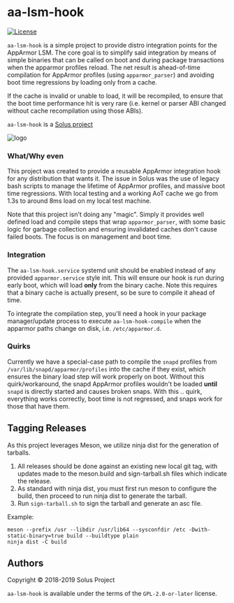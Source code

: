 # aa-lsm-hook

[![License](https://img.shields.io/badge/License-GPL%202.0-blue.svg)](https://opensource.org/licenses/GPL-2.0)

`aa-lsm-hook` is a simple project to provide distro integration points for the AppArmor LSM. The core goal is to simplify said integration by means of simple binaries that can be called on boot and during package transactions when the apparmor profiles reload. The net result is ahead-of-time compilation for AppArmor profiles (using `apparmor_parser`) and avoiding boot time regressions by loading only from a cache.

If the cache is invalid or unable to load, it will be recompiled, to ensure that the boot time performance hit is very rare (i.e. kernel or parser ABI changed without cache recompilation using those ABIs).

`aa-lsm-hook` is a [Solus project](https://getsol.us/)

![logo](https://build.getsol.us/logo.png)

### What/Why even

This project was created to provide a reusable AppArmor integration hook for any distribution that wants it. The issue in Solus was the use of legacy bash scripts to manage the lifetime of AppArmor profiles, and massive boot time regressions. With local testing and a working AoT cache we go from 1.3s to around 8ms load on my local test machine.

Note that this project isn't doing any "magic". Simply it provides well defined load and compile steps that wrap `apparmor_parser`, with some basic logic for garbage collection and ensuring invalidated caches don't cause failed boots. The focus is on management and boot time.

### Integration

The `aa-lsm-hook.service` systemd unit should be enabled instead of any provided `apparmor.service` style init. This will ensure our hook is run during early boot, which will load **only** from the binary cache. Note this requires that a binary cache is actually present, so be sure to compile it ahead of time.

To integrate the compilation step, you'll need a hook in your package manager/update process to execute `aa-lsm-hook-compile` when the apparmor paths change on disk, i.e. `/etc/apparmor.d`.

### Quirks

Currently we have a special-case path to compile the `snapd` profiles from `/var/lib/snapd/apparmor/profiles` into the cache if they exist, which ensures the binary load step will work properly on boot. Without this quirk/workaround, the snapd AppArmor profiles wouldn't be loaded **until** `snapd` is directly started and causes broken snaps. With this .. quirk, everything works correctly, boot time is not regressed, and snaps work for those that have them.

## Tagging Releases

As this project leverages Meson, we utilize ninja dist for the generation of tarballs.

1. All releases should be done against an existing new local git tag, with updates made to the meson.build and sign-tarball.sh files which indicate the release.
2. As standard with ninja dist, you must first run meson to configure the build, then proceed to run ninja dist to generate the tarball.
3. Run `sign-tarball.sh` to sign the tarball and generate an asc file.

Example:

```
meson --prefix /usr --libdir /usr/lib64 --sysconfdir /etc -Dwith-static-binary=true build --buildtype plain
ninja dist -C build
```

## Authors

Copyright © 2018-2019 Solus Project

`aa-lsm-hook` is available under the terms of the `GPL-2.0-or-later` license.
